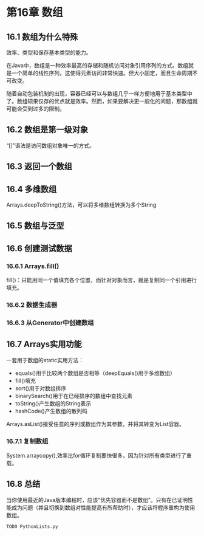 # 第16章 数组 #

## 16.1 数组为什么特殊 ##

效率、类型和保存基本类型的能力。

在Java中，数组是一种效率最高的存储和随机访问对象引用序列的方式。数组就是一个简单的线性序列，这使得元素访问非常快速。但大小固定，而且生命周期不可改变。

随着自动包装机制的出现，容器已经可以与数组几乎一样方便地用于基本类型中了。数组硕果仅存的优点就是效率。然而，如果要解决更一般化的问题，那数组就可能会受到过多的限制。

## 16.2 数组是第一级对象 ##

“[]”语法是访问数组对象唯一的方式。

## 16.3 返回一个数组 ##

## 16.4 多维数组 ##

Arrays.deepToString()方法，可以将多维数组转换为多个String

## 16.5 数组与泛型 ##

## 16.6 创建测试数据 ##

### 16.6.1 Arrays.fill() ###

fill()：只能用同一个值填充各个位置，而针对对象而言，就是复制同一个引用进行填充。

### 16.6.2 数据生成器 ###


### 16.6.3 从Generator中创建数组 ###


## 16.7 Arrays实用功能 ##

一套用于数组的static实用方法：

* equals()用于比较两个数组是否相等（deepEquals()用于多维数组）
* fill()填充
* sort()用于对数组排序
* binarySearch()用于在已经排序的数组中查找元素
* toString()产生数组的String表示
* hashCode()产生数组的散列码

Arrays.asList()接受任意的序列或数组作为其参数，并将其转变为List容器。

### 16.7.1 复制数组 ###

System.arraycopy(),效率比for循环复制要快很多，因为针对所有类型进行了重载。

## 16.8 总结 ##

当你使用最近的Java版本编程时，应该“优先容器而不是数组”。只有在已证明性能成为问题（并且切换到数组对性能提高有所帮助时），才应该将程序重构为使用数组。

	TODO PythonLists.py



